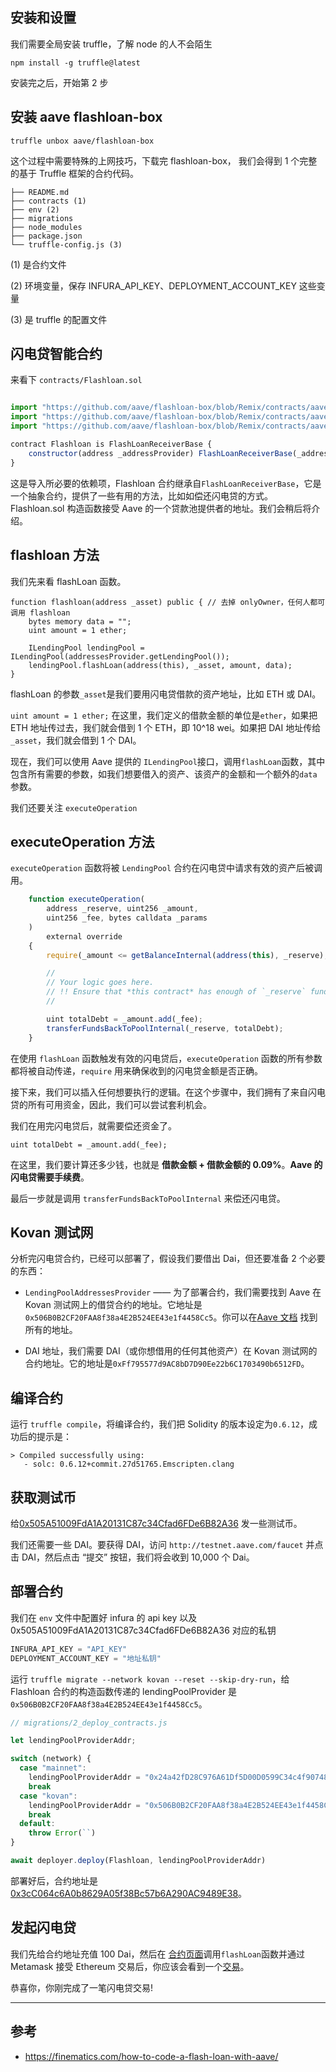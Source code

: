  
## 安装和设置

我们需要全局安装 truffle，了解 node 的人不会陌生

`npm install -g truffle@latest`

安装完之后，开始第 2 步

## 安装 aave flashloan-box

`truffle unbox aave/flashloan-box`

这个过程中需要特殊的上网技巧，下载完 flashloan-box， 我们会得到 1 个完整的基于 Truffle 框架的合约代码。

```
├── README.md
├── contracts (1)
├── env (2)
├── migrations
├── node_modules
├── package.json
└── truffle-config.js (3)
```

(1) 是合约文件

(2) 环境变量，保存 INFURA_API_KEY、DEPLOYMENT_ACCOUNT_KEY 这些变量

(3) 是 truffle 的配置文件

## 闪电贷智能合约

来看下 `contracts/Flashloan.sol`

```js

import "https://github.com/aave/flashloan-box/blob/Remix/contracts/aave/FlashLoanReceiverBase.sol";
import "https://github.com/aave/flashloan-box/blob/Remix/contracts/aave/ILendingPoolAddressesProvider.sol";
import "https://github.com/aave/flashloan-box/blob/Remix/contracts/aave/ILendingPool.sol";

contract Flashloan is FlashLoanReceiverBase {
    constructor(address _addressProvider) FlashLoanReceiverBase(_addressProvider) public {}
}
```

这是导入所必要的依赖项，Flashloan 合约继承自`FlashLoanReceiverBase`，它是一个抽象合约，提供了一些有用的方法，比如如偿还闪电贷的方式。 Flashloan.sol 构造函数接受 Aave 的一个贷款池提供者的地址。我们会稍后将介绍。

## flashloan 方法

我们先来看 flashLoan 函数。

```
function flashloan(address _asset) public { // 去掉 onlyOwner，任何人都可调用 flashloan
    bytes memory data = "";
    uint amount = 1 ether;

    ILendingPool lendingPool = ILendingPool(addressesProvider.getLendingPool());
    lendingPool.flashLoan(address(this), _asset, amount, data);
}
```

flashLoan 的参数`_asset`是我们要用闪电贷借款的资产地址，比如 ETH 或 DAI。

`uint amount = 1 ether;`
在这里，我们定义的借款金额的单位是`ether`，如果把 ETH 地址传过去，我们就会借到 1 个 ETH，即 10^18 wei。如果把 DAI 地址传给 `_asset`，我们就会借到 1 个 DAI。

现在，我们可以使用 Aave 提供的 `ILendingPool`接口，调用`flashLoan`函数，其中包含所有需要的参数，如我们想要借入的资产、该资产的金额和一个额外的`data`参数。

我们还要关注 `executeOperation`

## executeOperation 方法

`executeOperation` 函数将被 `LendingPool` 合约在闪电贷中请求有效的资产后被调用。

```js
    function executeOperation(
        address _reserve, uint256 _amount,
        uint256 _fee, bytes calldata _params
    )
        external override
    {
        require(_amount <= getBalanceInternal(address(this), _reserve), "Invalid balance, was the flashLoan successful?");

        //
        // Your logic goes here.
        // !! Ensure that *this contract* has enough of `_reserve` funds to payback the `_fee` !!
        //

        uint totalDebt = _amount.add(_fee);
        transferFundsBackToPoolInternal(_reserve, totalDebt);
    }
```

在使用 `flashLoan` 函数触发有效的闪电贷后，`executeOperation` 函数的所有参数都将被自动传递，`require` 用来确保收到的闪电贷金额是否正确。

接下来，我们可以插入任何想要执行的逻辑。在这个步骤中，我们拥有了来自闪电贷的所有可用资金，因此，我们可以尝试套利机会。

我们在用完闪电贷后，就需要偿还资金了。

`uint totalDebt = _amount.add(_fee);`

在这里，我们要计算还多少钱，也就是 **借款金额 + 借款金额的 0.09%**。**Aave 的闪电贷需要手续费**。

最后一步就是调用 `transferFundsBackToPoolInternal` 来偿还闪电贷。

## Kovan 测试网

分析完闪电贷合约，已经可以部署了，假设我们要借出 Dai，但还要准备 2 个必要的东西：

- `LendingPoolAddressesProvider` —— 为了部署合约，我们需要找到 Aave 在 Kovan 测试网上的借贷合约的地址。它地址是`0x506B0B2CF20FAA8f38a4E2B524EE43e1f4458Cc5`。你可以在[Aave 文档](https://docs.aave.com/developers/deployed-contracts) 找到所有的地址。

- DAI 地址，我们需要 DAI（或你想借用的任何其他资产）在 Kovan 测试网的合约地址。它的地址是`0xFf795577d9AC8bD7D90Ee22b6C1703490b6512FD`。

## 编译合约

运行 `truffle compile`，将编译合约，我们把 Solidity 的版本设定为`0.6.12`，成功后的提示是：

```
> Compiled successfully using:
   - solc: 0.6.12+commit.27d51765.Emscripten.clang
```

## 获取测试币

给[0x505A51009FdA1A20131C87c34Cfad6FDe6B82A36](https://kovan.etherscan.io/address/0x505a51009fda1a20131c87c34cfad6fde6b82a36) 发一些测试币。

我们还需要一些 DAI。要获得 DAI，访问 `http://testnet.aave.com/faucet` 并点击 DAI，然后点击 “提交” 按钮，我们将会收到 10,000 个 Dai。

## 部署合约

我们在 `env` 文件中配置好 infura 的 api key 以及 0x505A51009FdA1A20131C87c34Cfad6FDe6B82A36 对应的私钥

```js
INFURA_API_KEY = "API_KEY"
DEPLOYMENT_ACCOUNT_KEY = "地址私钥"
```

运行 `truffle migrate --network kovan --reset --skip-dry-run`，给 Flashloan 合约的构造函数传递的 lendingPoolProvider 是`0x506B0B2CF20FAA8f38a4E2B524EE43e1f4458Cc5`。

```js
// migrations/2_deploy_contracts.js

let lendingPoolProviderAddr;

switch (network) {
  case "mainnet":
    lendingPoolProviderAddr = "0x24a42fD28C976A61Df5D00D0599C34c4f90748c8";
    break
  case "kovan":
    lendingPoolProviderAddr = "0x506B0B2CF20FAA8f38a4E2B524EE43e1f4458Cc5";
    break
  default:
    throw Error(``)
}

await deployer.deploy(Flashloan, lendingPoolProviderAddr)
```

部署好后，合约地址是 [0x3cC064c6A0b8629A05f38Bc57b6A290AC9489E38](https://kovan.etherscan.io/address/0x3cC064c6A0b8629A05f38Bc57b6A290AC9489E38#code)。

## 发起闪电贷

我们先给合约地址充值 100 Dai，然后在 [合约页面](https://kovan.etherscan.io/address/0x3cC064c6A0b8629A05f38Bc57b6A290AC9489E38#writeContract)调用`flashLoan`函数并通过 Metamask 接受 Ethereum 交易后，你应该会看到一个[交易](https://kovan.etherscan.io/tx/0x17aa0c8d6c36211976ca35cdc5a6f2597aaf64a63d87d46bafffa9ffb6c1716f)。

恭喜你，你刚完成了一笔闪电贷交易!

---

## 参考

- https://finematics.com/how-to-code-a-flash-loan-with-aave/

